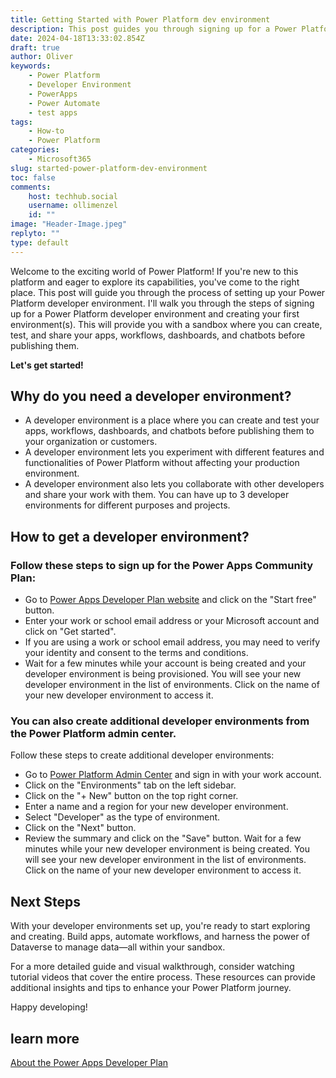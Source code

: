 ```yaml
---
title: Getting Started with Power Platform dev environment
description: This post guides you through signing up for a Power Platform developer environment and creating your first environment(s).
date: 2024-04-18T13:33:02.854Z
draft: true
author: Oliver
keywords:
    - Power Platform
    - Developer Environment
    - PowerApps
    - Power Automate
    - test apps
tags:
    - How-to
    - Power Platform
categories:
    - Microsoft365
slug: started-power-platform-dev-environment
toc: false
comments:
    host: techhub.social
    username: ollimenzel
    id: ""
image: "Header-Image.jpeg"
replyto: ""
type: default
---
```

Welcome to the exciting world of Power Platform! If you're new to this platform and eager to explore its capabilities, you've come to the right place. This post will guide you through the process of setting up your Power Platform developer environment. I'll walk you through the steps of signing up for a Power Platform developer environment and creating your first environment(s). This will provide you with a sandbox where you can create, test, and share your apps, workflows, dashboards, and chatbots before publishing them.

**Let's get started!**

## Why do you need a developer environment? 

- A developer environment is a place where you can create and test your apps, workflows, dashboards, and chatbots before publishing them to your organization or customers. 
- A developer environment lets you experiment with different features and functionalities of Power Platform without affecting your production environment. 
- A developer environment also lets you collaborate with other developers and share your work with them. 
You can have up to 3 developer environments for different purposes and projects. 

## How to get a developer environment? 

### Follow these steps to sign up for the Power Apps Community Plan: 

- Go to [Power Apps Developer Plan website](https://www.microsoft.com/en-us/power-platform/products/power-apps/free) and click on the "Start free" button. 
- Enter your work or school email address or your Microsoft account and click on "Get started". 
- If you are using a work or school email address, you may need to verify your identity and consent to the terms and conditions. 
- Wait for a few minutes while your account is being created and your developer environment is being provisioned. 
You will see your new developer environment in the list of environments. 
Click on the name of your new developer environment to access it. 

### You can also create additional developer environments from the Power Platform admin center. 
Follow these steps to create additional developer environments: 
- Go to [Power Platform Admin Center](https://admin.powerplatform.microsoft.com) and sign in with your work account. 
- Click on the "Environments" tab on the left sidebar. 
- Click on the "+ New" button on the top right corner. 
- Enter a name and a region for your new developer environment. 
- Select "Developer" as the type of environment. 
- Click on the "Next" button. 
- Review the summary and click on the "Save" button. 
Wait for a few minutes while your new developer environment is being created. 
You will see your new developer environment in the list of environments. 
Click on the name of your new developer environment to access it. 

## Next Steps

With your developer environments set up, you're ready to start exploring and creating. Build apps, automate workflows, and harness the power of Dataverse to manage data—all within your sandbox.

For a more detailed guide and visual walkthrough, consider watching tutorial videos that cover the entire process. These resources can provide additional insights and tips to enhance your Power Platform journey.

Happy developing!

## learn more
[About the Power Apps Developer Plan](https://learn.microsoft.com/en-us/power-platform/developer/plan)

